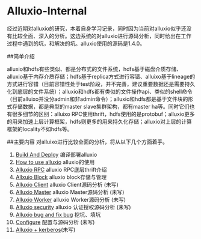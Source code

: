 # Alluxio-Internal
经过近期对alluxio的研究，本着自身学习记录，同时因为当前对alluxio似乎还没有比较全面、深入的分析。这边系统的对alluxio进行源码分析，同时给出在工作过程中遇到的坑，和解决的坑。alluxio使用的源码是1.4.0。

##简单介绍

alluxio和hdfs有些类似、都是分布式的文件系统，hdfs基于磁盘介质存储、alluxio基于内存介质存储；hdfs基于replica方式进行容错、alluixo基于lineage的方式进行容错（目前容错性处于test阶段，并不完善，建议重要数据还是需要持久化到底层的文件系统）；alluxio和hdfs都有类似的文件操作api、类似的shell命令（目前alluixo并没分admin和非admin命令）；alluxio和hdfs都是基于文件块的形式存储数据，都是典型的master slave集群架构，都有master ha等。同时它们也有很多细节的区别：alluixo RPC使用thrift，hdfs使用的是protobuf；alluxio更多的用来加速上层计算框架，hdfs则更多的用来持久化存储；alluxio对上层的计算框架的locality不如hdfs等。

##主要内容
对alluixo进行比较全面的分析，将从以下几个方面着手。

1. [Build And Deploy](https://github.com/gjhkael/Alluxio-Internal/blob/master/markdown/1-Build-And-Deploy.md) 编译部署alluxio
2. [How to use alluxio](https://github.com/gjhkael/Alluxio-Internal/blob/master/markdown/2-HowToUseAlluxio.md) alluxio的使用
3. [Alluxio RPC](https://github.com/gjhkael/Alluxio-Internal/blob/master/markdown/3-AlluxioRPC.md) alluxio RPC底层thrift介绍
4. [Allxuio Block](https://github.com/gjhkael/Alluxio-Internal/blob/master/markdown/4-AlluxioBlockWrite.md) alluxio block存储与管理
5. [Alluxio Client](https://github.com/gjhkael/Alluxio-Internal/blob/master/Build-And-Deploy.md) alluxio Client源码分析 (未写)
6. [Alluxio Master](https://github.com/gjhkael/Alluxio-Internal/blob/master/Build-And-Deploy.md) alluxio Master源码分析 (未写)
7. [Alluxio Worker](https://github.com/gjhkael/Alluxio-Internal/blob/master/Build-And-Deploy.md) alluxio Worker源码分析 (未写)
8. [Alluxio security](https://github.com/gjhkael/Alluxio-Internal/blob/master/Build-And-Deploy.md) alluxio 认证授权源码分析 (未写)
9. [Alluxio bug and fix bug](https://github.com/gjhkael/Alluxio-Internal/blob/master/markdown/9-AllxuioBugAndFixBug.md) 挖坑、填坑 
10. [Configure](https://github.com/gjhkael/Alluxio-Internal/blob/master/Build-And-Deploy.md) 配置与源码分析 (未写)
11. [Alluxio + kerberos](https://github.com/gjhkael/Alluxio-Internal/blob/master/Build-And-Deploy.md)(未写)

